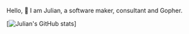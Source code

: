 Hello, 👋 I am Julian, a software maker, consultant and Gopher.



[![Julian's GitHub stats](https://github-readme-stats.vercel.app/api?username=liweiyi88)]

<!--
**liweiyi88/liweiyi88** is a ✨ _special_ ✨ repository because its `README.md` (this file) appears on your GitHub profile.

Here are some ideas to get you started:

- 🔭 I’m currently working on ...
- 🌱 I’m currently learning ...
- 👯 I’m looking to collaborate on ...
- 🤔 I’m looking for help with ...
- 💬 Ask me about ...
- 📫 How to reach me: ...
- 😄 Pronouns: ...
- ⚡ Fun fact: ...
-->
